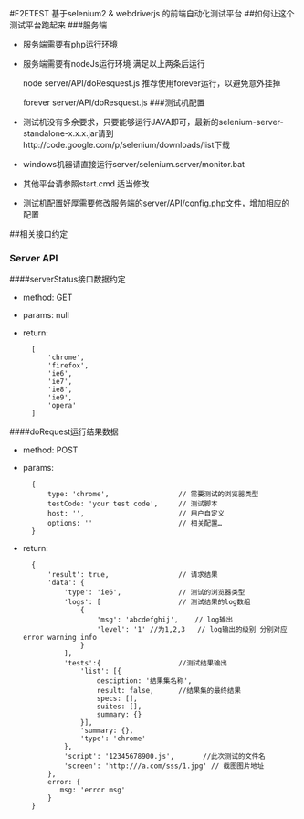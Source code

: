 #F2ETEST 基于selenium2 & webdriverjs 的前端自动化测试平台
##如何让这个测试平台跑起来
###服务端
* 服务端需要有php运行环境
* 服务端需要有nodeJs运行环境
满足以上两条后运行

    node server/API/doResquest.js
推荐使用forever运行，以避免意外挂掉

    forever server/API/doResquest.js
###测试机配置
* 测试机没有多余要求，只要能够运行JAVA即可，最新的selenium-server-standalone-x.x.x.jar请到http://code.google.com/p/selenium/downloads/list下载
* windows机器请直接运行server/selenium.server/monitor.bat
* 其他平台请参照start.cmd 适当修改
* 测试机配置好厚需要修改服务端的server/API/config.php文件，增加相应的配置

##相关接口约定

### Server API

####serverStatus接口数据约定

* method: GET
* params: null
* return:
	
		[
        	'chrome',
        	'firefox',
        	'ie6',
        	'ie7',
        	'ie8',
        	'ie9',
        	'opera'
        ]
        

####doRequest运行结果数据

* method: POST
* params: 

		{
			type: 'chrome',					// 需要测试的浏览器类型
			testCode: 'your test code',		// 测试脚本
			host: '',                       // 用户自定义
			options: ''						// 相关配置… 
		}
* return:

    	{
        	'result': true,					// 请求结果
        	'data': {
            	'type': 'ie6',				// 测试的浏览器类型
            	'logs': [					// 测试结果的log数组
                	{
                    	'msg': 'abcdefghij',	// log输出
                    	'level': '1' //为1,2,3	// log输出的级别 分别对应 error warning info
               	 	}
            	],
            	'tests':{                   //测试结果输出
            	    'list': [{
            	        desciption: '结果集名称',
            	        result: false,      //结果集的最终结果
            	        specs: [],
            	        suites: [],
            	        summary: {}
            	    }],
            	    'summary: {},
            	    'type': 'chrome'
            	},
            	'script': '12345678900.js',       //此次测试的文件名
            	'screen': 'http:///a.com/sss/1.jpg'	// 截图图片地址
        	},
        	error: {
        	   msg: 'error msg'
        	}
    	}

